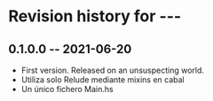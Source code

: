 # Revision history for ---

## 0.1.0.0 -- 2021-06-20

* First version. Released on an unsuspecting world.
* Utiliza solo Relude mediante mixins en cabal
* Un único fichero Main.hs

